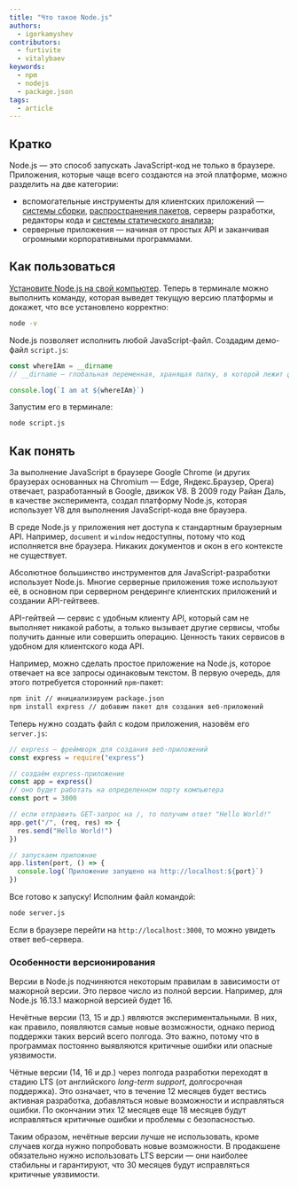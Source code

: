 ```yaml
---
title: "Что такое Node.js"
authors:
  - igorkamyshev
contributors:
  - furtivite
  - vitalybaev
keywords:
  - npm
  - nodejs
  - package.json
tags:
  - article
---
```


## Кратко

Node.js — это способ запускать JavaScript-код не только в браузере. Приложения, которые чаще всего создаются на этой платформе, можно разделить на две категории:

- вспомогательные инструменты для клиентских приложений — [системы сборки](/tools/bundlers), [распространения пакетов](/tools/package-managers), серверы разработки, редакторы кода и [системы статического анализа](/tools/static-analysis);
- серверные приложения — начиная от простых API и заканчивая огромными корпоративными программами.

## Как пользоваться

[Установите Node.js на свой компьютер](https://nodejs.org/). Теперь в терминале можно выполнить команду, которая выведет текущую версию платформы и докажет, что все установлено корректно:

```bash
node -v
```

Node.js позволяет исполнить любой JavaScript-файл. Создадим демо-файл `script.js`:

```js
const whereIAm = __dirname
// __dirname — глобальная переменная, хранящая папку, в которой лежит файл скрипта

console.log(`I am at ${whereIAm}`)
```

Запустим его в терминале:

```bash
node script.js
```

## Как понять

За выполнение JavaScript в браузере Google Chrome (и других браузерах основанных на Chromium — Edge, Яндекс.Браузер, Opera) отвечает, разработанный в Google, движок V8. В 2009 году Райан Даль, в качестве эксперимента, создал платформу Node.js, которая использует V8 для выполнения JavaScript-кода вне браузера.

В среде Node.js у приложения нет доступа к стандартным браузерным API. Например, `document` и `window` недоступны, потому что код исполняется вне браузера. Никаких документов и окон в его контексте не существует.

Абсолютное большинство инструментов для JavaScript-разработки использует Node.js. Многие серверные приложения тоже используют её, в основном при серверном рендеринге клиентских приложений и создании API-гейтвеев.

API-гейтвей — сервис с удобным клиенту API, который сам не выполняет никакой работы, а только вызывает другие сервисы, чтобы получить данные или совершить операцию. Ценность таких сервисов в удобном для клиентского кода API.

Например, можно сделать простое приложение на Node.js, которое отвечает на все запросы одинаковым текстом. В первую очередь, для этого потребуется сторонний `npm`-пакет:

```bash
npm init // инициализируем package.json
npm install express // добавим пакет для создания веб-приложений
```

Теперь нужно создать файл с кодом приложения, назовём его `server.js`:

```js
// express — фреймворк для создания веб-приложений
const express = require("express")

// создаём express-приложение
const app = express()
// оно будет работать на определенном порту компьютера
const port = 3000

// если отправить GET-запрос на /, то получим ответ "Hello World!"
app.get("/", (req, res) => {
  res.send("Hello World!")
})

// запускаем приложние
app.listen(port, () => {
  console.log(`Приложение запущено на http://localhost:${port}`)
})
```

Все готово к запуску! Исполним файл командой:

```bash
node server.js
```

Если в браузере перейти на `http://localhost:3000`, то можно увидеть ответ веб-сервера.

### Особенности версионирования

Версии в Node.js подчиняются некоторым правилам в зависимости от мажорной версии. Это первое число из полной версии. Например, для Node.js 16.13.1 мажорной версией будет 16.

Нечётные версии (13, 15 и др.) являются экспериментальными. В них, как правило, появляются самые новые возможности, однако период поддержки таких версий всего полгода. Это важно, потому что в программах постоянно выявляются критичные ошибки или опасные уязвимости.

Чётные версии (14, 16 и др.) через полгода разработки переходят в стадию LTS (от английского _long-term support_, долгосрочная поддержка). Это означает, что в течение 12 месяцев будет вестись активная разработка, добавляться новые возможности и исправляться ошибки. По окончании этих 12 месяцев еще 18 месяцев будут исправляться критичные ошибки и проблемы с безопасностью.

Таким образом, нечётные версии лучше не использовать, кроме случаев когда нужно попробовать новые возможности. В продакшене обязательно нужно использовать LTS версии — они наиболее стабильны и гарантируют, что 30 месяцев будут исправляться критичные уязвимости.
